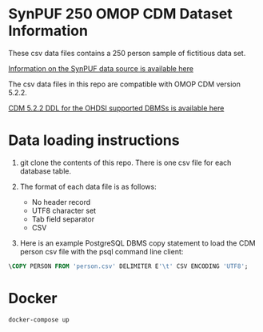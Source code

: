 # SynPUF 250 OMOP CDM Dataset Information

These csv data files contains a 250 person sample of fictitious data set.

[Information on the SynPUF data source is available here](https://github.com/anandosen/pop_rep)

The csv data files in this repo are compatible with OMOP CDM version 5.2.2.

[CDM 5.2.2 DDL for the OHDSI supported DBMSs is available here](https://github.com/OHDSI/CommonDataModel/tree/v5.2.2)

# Data loading instructions

1. git clone the contents of this repo. There is one csv file for each database table.
2. The format of each data file is as follows:

   - No header record
   - UTF8 character set
   - Tab field separator
   - CSV

3. Here is an example PostgreSQL DBMS copy statement to load the CDM person csv file with the psql command line client:

```SQL
\COPY PERSON FROM 'person.csv' DELIMITER E'\t' CSV ENCODING 'UTF8';
```

# Docker

```bash
docker-compose up
```
